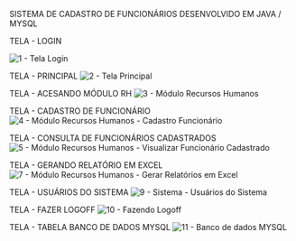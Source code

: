 SISTEMA DE CADASTRO DE FUNCIONÁRIOS DESENVOLVIDO EM JAVA / MYSQL

TELA - LOGIN

![1 - Tela Login](https://github.com/user-attachments/assets/04ab9f13-d0ba-42fe-ad3f-696e9790d7b6)


TELA - PRINCIPAL
![2 - Tela Principal](https://github.com/user-attachments/assets/e158d871-78d3-403f-9c3d-3d676d81cb77)


TELA - ACESANDO MÓDULO RH
![3 - Módulo Recursos Humanos](https://github.com/user-attachments/assets/db7aa685-8db3-48b0-9835-7b42988f8f55)


TELA - CADASTRO DE FUNCIONÁRIO
![4 - Módulo Recursos Humanos - Cadastro Funcionário](https://github.com/user-attachments/assets/a6334717-23ee-4941-b4de-77f2864dc1e3)


TELA - CONSULTA DE FUNCIONÁRIOS CADASTRADOS
![5 - Módulo Recursos Humanos - Visualizar Funcionário Cadastrado](https://github.com/user-attachments/assets/1620c1cd-813f-40d7-9f38-7e27139c2091)


TELA - GERANDO RELATÓRIO EM EXCEL
![7 - Módulo Recursos Humanos - Gerar Relatórios em Excel](https://github.com/user-attachments/assets/fbe9262e-4e60-4000-9e0a-092ebd872eef)


TELA - USUÁRIOS DO SISTEMA
![9 - Sistema - Usuários do Sistema](https://github.com/user-attachments/assets/0420cfbf-7097-4cb0-b81e-28502841c5d3)


TELA - FAZER LOGOFF
![10 - Fazendo Logoff ](https://github.com/user-attachments/assets/518e44d4-61d0-478a-ab15-2f125d4a579c)


TELA - TABELA BANCO DE DADOS MYSQL
![11 - Banco de dados MYSQL](https://github.com/user-attachments/assets/727cb33a-649c-46d2-8912-e1330a7c9467)



